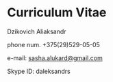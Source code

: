 # Curriculum Vitae
Dzikovich Aliaksandr

phone num. +375(29)529-05-05

e-mail: sasha.alukard@gmail.com

Skype ID: daleksandrs